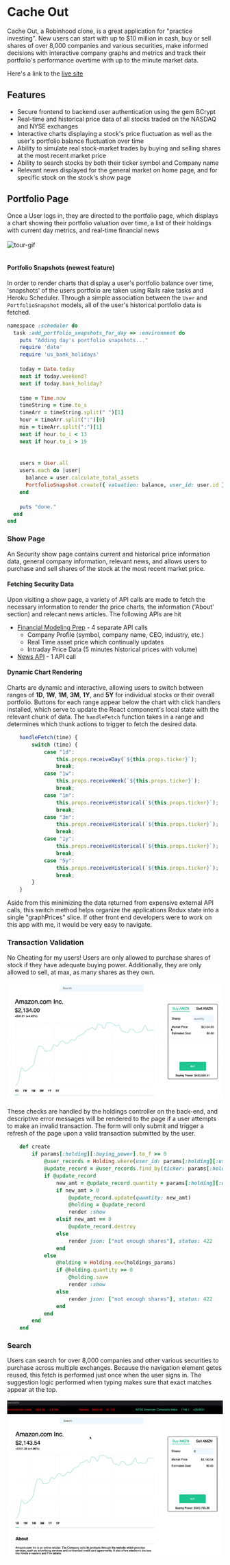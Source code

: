# Cache Out

Cache Out, a Robinhood clone, is a great application for "practice investing". New users can start with up to $10 million in cash, buy or sell shares of over 8,000 companies and various securities, make informed decisions with interactive company graphs and metrics and track their portfolio's performance overtime with up to the minute market data.

Here's a link to the [live site](https://cache-out.herokuapp.com/#/)

## Features
* Secure frontend to backend user authentication using the gem BCrypt
* Real-time and historical price data of all stocks traded on the NASDAQ and NYSE exchanges
* Interactive charts displaying a stock's price fluctuation as well as the user's portfolio balance fluctuation over time
* Ability to simulate real stock-market trades by buying and selling shares at the most recent market price
* Ability to search stocks by both their ticker symbol and Company name
* Relevant news displayed for the general market on home page, and for specific stock on the stock's show page

## Portfolio Page
Once a User logs in, they are directed to the portfolio page, which displays a chart showing their portfolio valuation over time, a list of their holdings with current day metrics, and real-time financial news
<br/>
<br/>
![tour-gif](app/assets/images/tour.gif)
<br/>
<br/>
#### Portfolio Snapshots (**newest feature**)
In order to render charts that display a user's portfolio balance over time, 'snapshots' of the users portfolio are taken using Rails rake tasks and Heroku Scheduler. Through a simple association between the `User` and `PortfolioSnapshot` models, all of the user's historical portfolio data is fetched.

```rb
namespace :scheduler do
  task :add_portfolio_snapshots_for_day => :environment do
    puts "Adding day's portfolio snapshots..."
    require 'date'
    require 'us_bank_holidays'

    today = Date.today
    next if today.weekend?
    next if today.bank_holiday?
  
    time = Time.now
    timeString = time.to_s
    timeArr = timeString.split(" ")[1]
    hour = timeArr.split(":")[0]
    min = timeArr.split(":")[1]
    next if hour.to_i < 13
    next if hour.to_i > 19

    
    users = User.all
    users.each do |user| 
      balance = user.calculate_total_assets
      PortfolioSnapshot.create({ valuation: balance, user_id: user.id })
    end
    
    puts "done."
  end
end
```

### Show Page
An Security show page contains current and historical price information data, general company information, relevant news, and allows users to purchase and sell shares of the stock at the most recent market price. 

#### Fetching Security Data

Upon visiting a show page, a variety of API calls are made to fetch the necessary information to render the price charts, the information ('About' section) and relecant news articles. The following APIs are hit
* [Financial Modeling Prep](https://financialmodelingprep.com/) - 4 separate API calls
  * Company Profile (symbol, company name, CEO, industry, etc.)
  * Real Time asset price which continually updates
  * Intraday Price Data (5 minutes historical prices with volume)
* [News API](https://newsapi.org/) - 1 API call

#### Dynamic Chart Rendering
Charts are dynamic and interactive, allowing users to switch between ranges of **1D**, **1W**, **1M**, **3M**, **1Y**, and **5Y** for individual stocks or their overall portfolio. Buttons for each range appear below the chart with click handlers installed, which serve to update the React component's local state with the relevant chunk of data. The `handleFetch` function takes in a range and determines which thunk actions to trigger to fetch the desired data. 

```js
    handleFetch(time) {
        switch (time) {
            case "1d":
                this.props.receiveDay(`${this.props.ticker}`);
                break;
            case "1w":
                this.props.receiveWeek(`${this.props.ticker}`);
                break;
            case "1m":
                this.props.receiveHistorical(`${this.props.ticker}`);
                break;
            case "3m":
                this.props.receiveHistorical(`${this.props.ticker}`);
                break;
            case "1y":
                this.props.receiveHistorical(`${this.props.ticker}`);
                break;
            case "5y":
                this.props.receiveHistorical(`${this.props.ticker}`);
                break;
        }
    }
```

Aside from this minimizing the data returned from expensive external API calls, this switch method helps organize the applications Redux state into a single "graphPrices" slice. If other front end developers were to work on this app with me, it would be very easy to navigate.

### Transaction Validation

No Cheating for my users! Users are only allowed to purchase shares of stock if they have adequate buying power. Additionally, they are only allowed to sell, at max, as many shares as they own. 
<br/>
<br/>
![transaction-gif](app/assets/images/transaction.gif) 
<br/>
<br/>
These checks are handled by the holdings controller on the back-end, and descriptive error messages will be rendered to the page if a user attempts to make an invalid transaction. The form will only submit and trigger a refresh of the page upon a valid transaction submitted by the user.

```rb
    def create
        if params[:holding][:buying_power].to_f >= 0
            @user_records = Holding.where(user_id: params[:holding][:user_id])
            @update_record = @user_records.find_by(ticker: params[:holding][:ticker])
            if @update_record
                new_amt = @update_record.quantity + params[:holding][:quantity].to_i
                if new_amt > 0
                    @update_record.update(quantity: new_amt)
                    @holding = @update_record
                    render :show
                elsif new_amt == 0
                    @update_record.destroy
                else
                    render json: ["not enough shares"], status: 422
                end
            else
                @holding = Holding.new(holdings_params)
                if @holding.quantity >= 0
                    @holding.save
                    render :show
                else
                    render json: ["not enough shares"], status: 422
                end
            end
        end
    end
```

### Search

Users can search for over 8,000 companies and other various securities to purchase across multiple exchanges. Because the navigation element getes reused, this fetch is performed just once when the user signs in. The suggestion logic performed when typing makes sure that exact matches appear at the top.
<br/>
<br/>
![search-gif](app/assets/images/search.gif)
<br/>
<br/>
